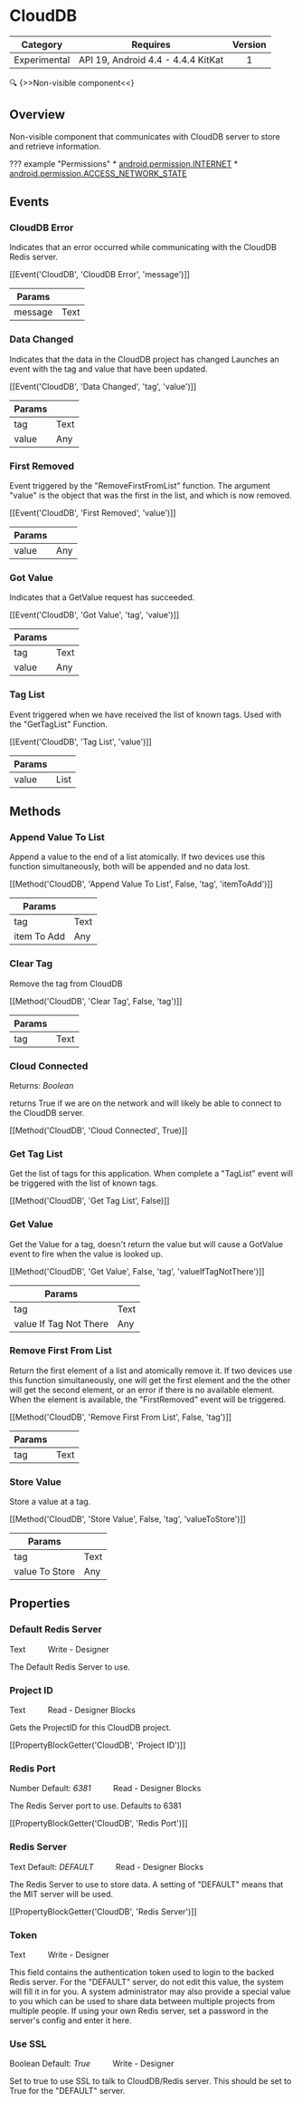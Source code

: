 # CloudDB

| Category | Requires | Version |
|:--------:|:-------:|:--------:|
|Experimental|API 19, Android 4.4 - 4.4.4 KitKat|1|

:mag: {>>Non-visible component<<}

## Overview

Non-visible component that communicates with CloudDB server to store and retrieve information.

??? example "Permissions"
    * [android.permission.INTERNET](https://developer.android.com/reference/android/Manifest.permission.html#android.permission.INTERNET)
    * [android.permission.ACCESS_NETWORK_STATE](https://developer.android.com/reference/android/Manifest.permission.html#android.permission.ACCESS_NETWORK_STATE)


## Events

### CloudDB Error

Indicates that an error occurred while communicating with the CloudDB Redis server.

[[Event('CloudDB', 'CloudDB Error', 'message')]]

| Params | []() |
|--------|------|
|message|<span class="chip chip-text">Text</span>|


### Data Changed

Indicates that the data in the CloudDB project has changed
Launches an event with the tag and value that have been updated.

[[Event('CloudDB', 'Data Changed', 'tag', 'value')]]

| Params | []() |
|--------|------|
|tag|<span class="chip chip-text">Text</span>|
|value|<span class="chip chip-any">Any</span>|


### First Removed

Event triggered by the "RemoveFirstFromList" function. The argument "value" is the object that was the first in the list, and which is now removed.

[[Event('CloudDB', 'First Removed', 'value')]]

| Params | []() |
|--------|------|
|value|<span class="chip chip-any">Any</span>|


### Got Value

Indicates that a GetValue request has succeeded.

[[Event('CloudDB', 'Got Value', 'tag', 'value')]]

| Params | []() |
|--------|------|
|tag|<span class="chip chip-text">Text</span>|
|value|<span class="chip chip-any">Any</span>|


### Tag List

Event triggered when we have received the list of known tags. Used with the "GetTagList" Function.

[[Event('CloudDB', 'Tag List', 'value')]]

| Params | []() |
|--------|------|
|value|<span class="chip chip-list">List</span>|


## Methods

### Append Value To List

Append a value to the end of a list atomically. If two devices use this function simultaneously, both will be appended and no data lost.

[[Method('CloudDB', 'Append Value To List', False, 'tag', 'itemToAdd')]]

| Params | []() |
|--------|------|
|tag|<span class="chip chip-text">Text</span>|
|item To Add|<span class="chip chip-any">Any</span>|


### Clear Tag

Remove the tag from CloudDB

[[Method('CloudDB', 'Clear Tag', False, 'tag')]]

| Params | []() |
|--------|------|
|tag|<span class="chip chip-text">Text</span>|


### Cloud Connected

<span class="chip chip-boolean">Returns: <i>Boolean</i></span> 

returns True if we are on the network and will likely be able to connect to the CloudDB server.

[[Method('CloudDB', 'Cloud Connected', True)]]

### Get Tag List

Get the list of tags for this application. When complete a "TagList" event will be triggered with the list of known tags.

[[Method('CloudDB', 'Get Tag List', False)]]

### Get Value

Get the Value for a tag, doesn't return the value but will cause a GotValue event to fire when the value is looked up.

[[Method('CloudDB', 'Get Value', False, 'tag', 'valueIfTagNotThere')]]

| Params | []() |
|--------|------|
|tag|<span class="chip chip-text">Text</span>|
|value If Tag Not There|<span class="chip chip-any">Any</span>|


### Remove First From List

Return the first element of a list and atomically remove it. If two devices use this function simultaneously, one will get the first element and the the other will get the second element, or an error if there is no available element. When the element is available, the "FirstRemoved" event will be triggered.

[[Method('CloudDB', 'Remove First From List', False, 'tag')]]

| Params | []() |
|--------|------|
|tag|<span class="chip chip-text">Text</span>|


### Store Value

Store a value at a tag.

[[Method('CloudDB', 'Store Value', False, 'tag', 'valueToStore')]]

| Params | []() |
|--------|------|
|tag|<span class="chip chip-text">Text</span>|
|value To Store|<span class="chip chip-any">Any</span>|


## Properties

### Default Redis Server

<span class="chip chip-text">Text</span>&nbsp;&nbsp;&nbsp;&nbsp;&nbsp;&nbsp;&nbsp;&nbsp;&nbsp;&nbsp;<span class="chip chip-rw">Write</span> - <span class="chip chip-bd">Designer</span> 

The Default Redis Server to use.

### Project ID

<span class="chip chip-text">Text</span>&nbsp;&nbsp;&nbsp;&nbsp;&nbsp;&nbsp;&nbsp;&nbsp;&nbsp;&nbsp;<span class="chip chip-rw">Read</span> - <span class="chip chip-bd">Designer</span> <span class="chip chip-bd">Blocks</span> 

Gets the ProjectID for this CloudDB project.

[[PropertyBlockGetter('CloudDB', 'Project ID')]]

### Redis Port

<span class="chip chip-number">Number</span> <span class="chip chip-number">Default: <i>6381</i></span>&nbsp;&nbsp;&nbsp;&nbsp;&nbsp;&nbsp;&nbsp;&nbsp;&nbsp;&nbsp;<span class="chip chip-rw">Read</span> - <span class="chip chip-bd">Designer</span> <span class="chip chip-bd">Blocks</span> 

The Redis Server port to use. Defaults to 6381

[[PropertyBlockGetter('CloudDB', 'Redis Port')]]

### Redis Server

<span class="chip chip-text">Text</span> <span class="chip chip-text">Default: <i>DEFAULT</i></span>&nbsp;&nbsp;&nbsp;&nbsp;&nbsp;&nbsp;&nbsp;&nbsp;&nbsp;&nbsp;<span class="chip chip-rw">Read</span> - <span class="chip chip-bd">Designer</span> <span class="chip chip-bd">Blocks</span> 

The Redis Server to use to store data. A setting of "DEFAULT" means that the MIT server will be used.

[[PropertyBlockGetter('CloudDB', 'Redis Server')]]

### Token

<span class="chip chip-text">Text</span>&nbsp;&nbsp;&nbsp;&nbsp;&nbsp;&nbsp;&nbsp;&nbsp;&nbsp;&nbsp;<span class="chip chip-rw">Write</span> - <span class="chip chip-bd">Designer</span> 

This field contains the authentication token used to login to the backed Redis server. For the "DEFAULT" server, do not edit this value, the system will fill it in for you. A system administrator may also provide a special value to you which can be used to share data between multiple projects from multiple people. If using your own Redis server, set a password in the server's config and enter it here.

### Use SSL

<span class="chip chip-boolean">Boolean</span> <span class="chip chip-boolean">Default: <i>True</i></span>&nbsp;&nbsp;&nbsp;&nbsp;&nbsp;&nbsp;&nbsp;&nbsp;&nbsp;&nbsp;<span class="chip chip-rw">Write</span> - <span class="chip chip-bd">Designer</span> 

Set to true to use SSL to talk to CloudDB/Redis server. This should be set to True for the "DEFAULT" server.